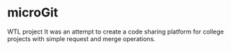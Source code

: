 # microGit
WTL project
It was an attempt to create a code sharing platform for college projects with simple request and merge operations.
